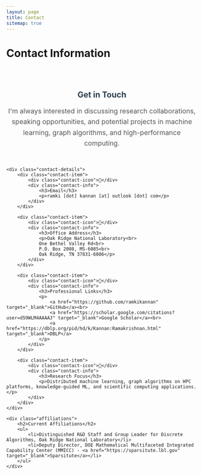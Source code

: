 ```yaml
---
layout: page
title: Contact
sitemap: true
---
```


# Contact Information

<div class="contact-container">
    <div class="contact-section">
        <h2>Get in Touch</h2>
        <p>I'm always interested in discussing research collaborations, speaking opportunities, and potential projects in machine learning, graph algorithms, and high-performance computing.</p>
    </div>

    <div class="contact-details">
        <div class="contact-item">
            <div class="contact-icon">📧</div>
            <div class="contact-info">
                <h3>Email</h3>
                <p>ramki [dot] kannan [at] outlook [dot] com</p>
            </div>
        </div>

        <div class="contact-item">
            <div class="contact-icon">🏢</div>
            <div class="contact-info">
                <h3>Office Address</h3>
                <p>Oak Ridge National Laboratory<br>
                One Bethel Valley Rd<br>
                P.O. Box 2008, MS-6085<br>
                Oak Ridge, TN 37831-6086</p>
            </div>
        </div>

        <div class="contact-item">
            <div class="contact-icon">🔗</div>
            <div class="contact-info">
                <h3>Professional Links</h3>
                <p>
                    <a href="https://github.com/ramkikannan" target="_blank">GitHub</a><br>
                    <a href="https://scholar.google.com/citations?user=d59WLM4AAAAJ" target="_blank">Google Scholar</a><br>
                    <a href="https://dblp.org/pid/hd/k/Kannan:Ramakrishnan.html" target="_blank">DBLP</a>
                </p>
            </div>
        </div>

        <div class="contact-item">
            <div class="contact-icon">🎯</div>
            <div class="contact-info">
                <h3>Research Focus</h3>
                <p>Distributed machine learning, graph algorithms on HPC platforms, knowledge-guided ML, and scientific computing applications.</p>
            </div>
        </div>
    </div>

    <div class="affiliations">
        <h2>Current Affiliations</h2>
        <ul>
            <li>Distinguished R&D Staff and Group Leader for Discrete Algorithms, Oak Ridge National Laboratory</li>
            <li>Deputy Director, DOE Mathematical Multifaceted Integrated Capability Center (MMICC) - <a href="https://sparsitute.lbl.gov" target="_blank">Sparsitute</a></li>
        </ul>
    </div>
</div>

<style>
.contact-container {
    max-width: 800px;
    margin: 0 auto;
    padding: 2rem 0;
}

.contact-section {
    margin-bottom: 3rem;
    text-align: center;
}

.contact-section h2 {
    color: #2c3e50;
    margin-bottom: 1rem;
}

.contact-section p {
    font-size: 1.1rem;
    line-height: 1.6;
    color: #555;
}

.contact-details {
    display: grid;
    grid-template-columns: repeat(auto-fit, minmax(300px, 1fr));
    gap: 2rem;
    margin-bottom: 3rem;
}

.contact-item {
    display: flex;
    align-items: flex-start;
    gap: 1rem;
    padding: 1.5rem;
    background: #f8f9fa;
    border-radius: 8px;
    box-shadow: 0 2px 4px rgba(0, 0, 0, 0.1);
}

.contact-icon {
    font-size: 1.5rem;
    margin-top: 0.2rem;
}

.contact-info h3 {
    color: #2c3e50;
    margin: 0 0 0.5rem 0;
    font-size: 1.1rem;
}

.contact-info p {
    margin: 0;
    line-height: 1.6;
}

.contact-info a {
    color: #3498db;
    text-decoration: none;
}

.contact-info a:hover {
    text-decoration: underline;
}

.affiliations {
    background: #fff;
    padding: 2rem;
    border-radius: 8px;
    box-shadow: 0 2px 4px rgba(0, 0, 0, 0.1);
}

.affiliations h2 {
    color: #2c3e50;
    margin-bottom: 1rem;
}

.affiliations ul {
    list-style-type: none;
    padding: 0;
}

.affiliations li {
    padding: 0.5rem 0;
    border-bottom: 1px solid #eee;
}

.affiliations li:last-child {
    border-bottom: none;
}

@media (max-width: 768px) {
    .contact-container {
        padding: 1rem;
    }

    .contact-details {
        grid-template-columns: 1fr;
    }

    .contact-item {
        flex-direction: column;
        text-align: center;
    }
}
</style>
